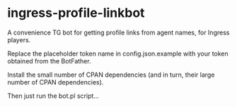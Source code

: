 # ingress-profile-linkbot
A convenience TG bot for getting profile links from agent names, for Ingress players.

Replace the placeholder token name in config.json.example with your token obtained
from the BotFather.

Install the small number of CPAN dependencies (and in turn, their large number of
CPAN dependencies).

Then just run the bot.pl script...

